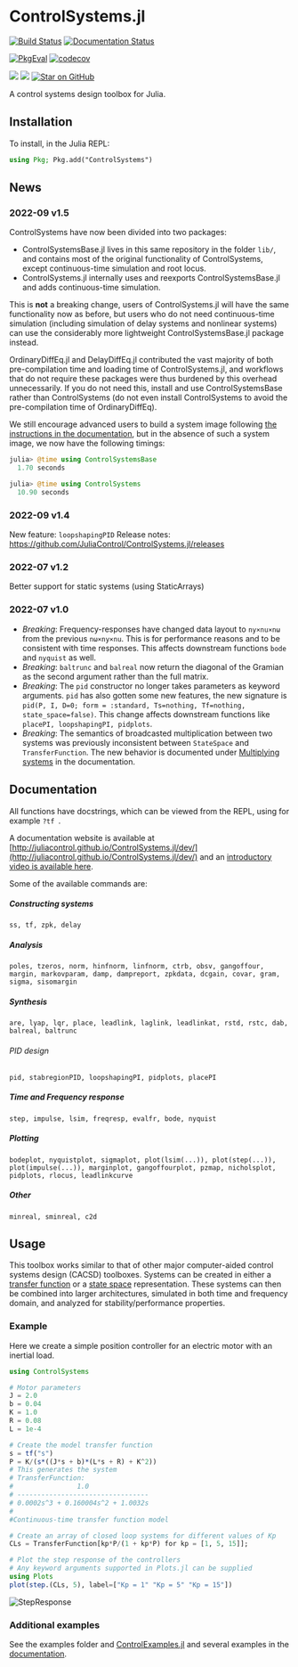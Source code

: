 # ControlSystems.jl

[![Build Status](https://github.com/JuliaControl/ControlSystems.jl/workflows/CI/badge.svg)](https://github.com/JuliaControl/ControlSystems.jl/actions?query=workflow%3ACI)
[![Documentation Status](https://github.com/JuliaControl/ControlSystems.jl/workflows/Docs/badge.svg)](https://github.com/JuliaControl/ControlSystems.jl/actions?query=workflow%3ADocs)

[![PkgEval](https://juliaci.github.io/NanosoldierReports/pkgeval_badges/C/ControlSystems.svg)](https://juliaci.github.io/NanosoldierReports/pkgeval_badges/report.html)
[![codecov](https://codecov.io/gh/JuliaControl/ControlSystems.jl/branch/master/graph/badge.svg)](https://codecov.io/gh/JuliaControl/ControlSystems.jl)

[![](https://img.shields.io/badge/docs-stable-blue.svg)](https://juliacontrol.github.io/ControlSystems.jl/stable)
[![](https://img.shields.io/badge/docs-latest-blue.svg)](https://juliacontrol.github.io/ControlSystems.jl/dev)
[![Star on GitHub](https://img.shields.io/github/stars/JuliaControl/ControlSystems.jl.svg?style=social)](https://github.com/JuliaControl/ControlSystems.jl/stargazers)

A control systems design toolbox for Julia.

## Installation

To install, in the Julia REPL:

```julia
using Pkg; Pkg.add("ControlSystems")
```

## News

### 2022-09 v1.5
ControlSystems have now been divided into two packages:
- ControlSystemsBase.jl lives in this same repository in the folder `lib/`, and contains most of the original functionality of ControlSystems, except continuous-time simulation and root locus.
- ControlSystems.jl internally uses and reexports ControlSystemsBase.jl and adds continuous-time simulation.

This is **not** a breaking change, users of ControlSystems.jl will have the same functionality now as before, but users who do not need continuous-time simulation (including simulation of delay systems and nonlinear systems) can use the considerably more lightweight ControlSystemsBase.jl package instead. 

OrdinaryDiffEq.jl and DelayDiffEq.jl contributed the vast majority of both pre-compilation time and loading time of ControlSystems.jl, and workflows that do not require these packages were thus burdened by this overhead unnecessarily. If you do not need this, install and use ControlSystemsBase rather than ControlSystems (do not even install ControlSystems to avoid the pre-compilation time of OrdinaryDiffEq).

We still encourage advanced users to build a system image following [the instructions in the documentation](https://juliacontrol.github.io/ControlSystems.jl/dev/man/differences/#Precompilation-for-faster-load-times), but in the absence of such a system image, we now have the following timings:
```julia
julia> @time using ControlSystemsBase
  1.70 seconds
```
```julia
julia> @time using ControlSystems
  10.90 seconds
```


### 2022-09 v1.4
New feature: `loopshapingPID`
Release notes: https://github.com/JuliaControl/ControlSystems.jl/releases

### 2022-07 v1.2
Better support for static systems (using StaticArrays)

### 2022-07 v1.0
- *Breaking*: Frequency-responses have changed data layout to `ny×nu×nω` from the previous `nω×ny×nu`. This is for performance reasons and to be consistent with time responses. This affects downstream functions `bode` and `nyquist` as well.
- *Breaking*: `baltrunc` and `balreal` now return the diagonal of the Gramian as the second argument rather than the full matrix.
- *Breaking*: The `pid` constructor no longer takes parameters as keyword arguments. `pid` has also gotten some new features, the new signature is `pid(P, I, D=0; form = :standard, Ts=nothing, Tf=nothing, state_space=false)`. This change affects downstream functions like `placePI, loopshapingPI, pidplots`.
- *Breaking*: The semantics of broadcasted multiplication between two systems was previously inconsistent between `StateSpace` and `TransferFunction`. The new behavior is documented under [Multiplying systems](https://juliacontrol.github.io/ControlSystems.jl/dev/man/creating_systems/#Multiplying-systems) in the documentation.

## Documentation

All functions have docstrings, which can be viewed from the REPL, using for example `?tf `.

A documentation website is available at [http://juliacontrol.github.io/ControlSystems.jl/dev/](http://juliacontrol.github.io/ControlSystems.jl/dev/) and an [introductory video is available here](https://www.youtube.com/watch?v=Fdz2Fsm1aTY&ab_channel=jolin%E2%80%A4io).

Some of the available commands are:
##### Constructing systems
`ss, tf, zpk, delay`
##### Analysis
`poles, tzeros, norm, hinfnorm, linfnorm, ctrb, obsv, gangoffour, margin, markovparam, damp, dampreport, zpkdata, dcgain, covar, gram, sigma, sisomargin`
##### Synthesis
`are, lyap, lqr, place, leadlink, laglink, leadlinkat, rstd, rstc, dab, balreal, baltrunc`
###### PID design
`pid, stabregionPID, loopshapingPI, pidplots, placePI`
##### Time and Frequency response
`step, impulse, lsim, freqresp, evalfr, bode, nyquist`
##### Plotting
`bodeplot, nyquistplot, sigmaplot, plot(lsim(...)), plot(step(...)), plot(impulse(...)), marginplot, gangoffourplot, pzmap, nicholsplot, pidplots, rlocus, leadlinkcurve`
##### Other
`minreal, sminreal, c2d`
## Usage

This toolbox works similar to that of other major computer-aided control
systems design (CACSD) toolboxes. Systems can be created in either a [transfer
function](http://en.wikipedia.org/wiki/Transfer_function) or a [state
space](http://en.wikipedia.org/wiki/State-space_representation) representation.
These systems can then be combined into larger architectures, simulated in both
time and frequency domain, and analyzed for stability/performance properties.

### Example

Here we create a simple position controller for an electric motor with an
inertial load.

```julia
using ControlSystems

# Motor parameters
J = 2.0
b = 0.04
K = 1.0
R = 0.08
L = 1e-4

# Create the model transfer function
s = tf("s")
P = K/(s*((J*s + b)*(L*s + R) + K^2))
# This generates the system
# TransferFunction:
#                1.0
# ---------------------------------
# 0.0002s^3 + 0.160004s^2 + 1.0032s
#
#Continuous-time transfer function model

# Create an array of closed loop systems for different values of Kp
CLs = TransferFunction[kp*P/(1 + kp*P) for kp = [1, 5, 15]];

# Plot the step response of the controllers
# Any keyword arguments supported in Plots.jl can be supplied
using Plots
plot(step.(CLs, 5), label=["Kp = 1" "Kp = 5" "Kp = 15"])
```

![StepResponse](/example/step_response.png)

### Additional examples
See the examples folder and [ControlExamples.jl](https://github.com/JuliaControl/ControlExamples.jl/) and several examples in the [documentation](http://juliacontrol.github.io/ControlSystems.jl/dev/).
